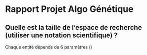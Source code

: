 # Rapport Projet Algo Génétique

## Quelle est la taille de l’espace de recherche (utiliser une notation scientifique) ?

Chaque entité dépends de 6 paramètres ()